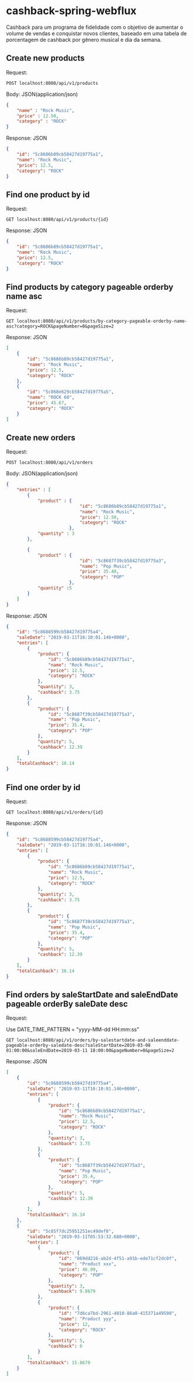 # cashback-spring-webflux
Cashback para um programa de fidelidade com o objetivo de aumentar o volume de vendas e conquistar novos clientes, baseado em uma tabela de porcentagem de cashback por gênero musical e dia da semana.


## Create new products

Request:

```
POST localhost:8080/api/v1/products
```

Body: JSON(application/json)

```json
{
	"name" : "Rock Music",
	"price" : 12.50,
	"category" : "ROCK"
}
```

Response: JSON

```json
{
    "id": "5c8686b89cb58427d19775a1",
    "name": "Rock Music",
    "price": 12.5,
    "category": "ROCK"
}
```

## Find one product by id

Request:

```
GET localhost:8080/api/v1/products/{id}
```

Response: JSON

```json
{
    "id": "5c8686b89cb58427d19775a1",
    "name": "Rock Music",
    "price": 12.5,
    "category": "ROCK"
}
```

## Find products by category pageable orderby name asc

Request:

```
GET localhost:8080/api/v1/products/by-category-pageable-orderby-name-asc?category=ROCK&pageNumber=0&pageSize=2
```

Response: JSON

```json
[
    {
        "id": "5c8686b89cb58427d19775a1",
        "name": "Rock Music",
        "price": 12.5,
        "category": "ROCK"
    },
    {
        "id": "5c868e629cb58427d19775a5",
        "name": "ROCK 60",
        "price": 45.67,
        "category": "ROCK"
    }
]
```

## Create new orders

Request:

```
POST localhost:8080/api/v1/orders
```

Body: JSON(application/json)

```json
{
	"entries" : [
		{
			"product" : {
						    "id": "5c8686b89cb58427d19775a1",
						    "name": "Rock Music",
						    "price": 12.50,
						    "category": "ROCK"
						},
			"quantity" : 3
		},

		{
			"product" : {
						    "id": "5c8687f39cb58427d19775a3",
						    "name": "Pop Music",
						    "price": 35.40,
						    "category": "POP"
						},
			"quantity" :5
		}
	]
}
```

Response: JSON

```json
{
    "id": "5c8688599cb58427d19775a4",
    "saleDate": "2019-03-11T16:10:01.146+0000",
    "entries": [
        {
            "product": {
                "id": "5c8686b89cb58427d19775a1",
                "name": "Rock Music",
                "price": 12.5,
                "category": "ROCK"
            },
            "quantity": 3,
            "cashback": 3.75
        },
        {
            "product": {
                "id": "5c8687f39cb58427d19775a3",
                "name": "Pop Music",
                "price": 35.4,
                "category": "POP"
            },
            "quantity": 5,
            "cashback": 12.39
        }
    ],
    "totalCashback": 16.14
}
```

## Find one order by id

Request:

```
GET localhost:8080/api/v1/orders/{id}
```

Response: JSON

```json
{
    "id": "5c8688599cb58427d19775a4",
    "saleDate": "2019-03-11T16:10:01.146+0000",
    "entries": [
        {
            "product": {
                "id": "5c8686b89cb58427d19775a1",
                "name": "Rock Music",
                "price": 12.5,
                "category": "ROCK"
            },
            "quantity": 3,
            "cashback": 3.75
        },
        {
            "product": {
                "id": "5c8687f39cb58427d19775a3",
                "name": "Pop Music",
                "price": 35.4,
                "category": "POP"
            },
            "quantity": 5,
            "cashback": 12.39
        }
    ],
    "totalCashback": 16.14
}
```

## Find orders by saleStartDate and saleEndDate pageable orderBy saleDate desc

Request:

Use DATE_TIME_PATTERN = "yyyy-MM-dd HH:mm:ss"

```
GET localhost:8080/api/v1/orders/by-salestartdate-and-saleenddate-pageable-orderby-saledate-desc?saleStartDate=2019-03-08 01:00:00&saleEndDate=2019-03-11 18:00:00&pageNumber=0&pageSize=2
```

Response: JSON

```json
[
    {
        "id": "5c8688599cb58427d19775a4",
        "saleDate": "2019-03-11T16:10:01.146+0000",
        "entries": [
            {
                "product": {
                    "id": "5c8686b89cb58427d19775a1",
                    "name": "Rock Music",
                    "price": 12.5,
                    "category": "ROCK"
                },
                "quantity": 3,
                "cashback": 3.75
            },
            {
                "product": {
                    "id": "5c8687f39cb58427d19775a3",
                    "name": "Pop Music",
                    "price": 35.4,
                    "category": "POP"
                },
                "quantity": 5,
                "cashback": 12.39
            }
        ],
        "totalCashback": 16.14
    },
    {
        "id": "5c85f7dc25951251ec49def8",
        "saleDate": "2019-03-11T05:53:32.688+0000",
        "entries": [
            {
                "product": {
                    "id": "069dd216-ab2d-4f51-a91b-ede71cf2dc0f",
                    "name": "Product xxx",
                    "price": 46.99,
                    "category": "POP"
                },
                "quantity": 3,
                "cashback": 9.8679
            },
            {
                "product": {
                    "id": "7d6ca7bd-2961-4010-86a0-415371a49598",
                    "name": "Product yyy",
                    "price": 12,
                    "category": "ROCK"
                },
                "quantity": 5,
                "cashback": 6
            }
        ],
        "totalCashback": 15.8679
    }
]
```